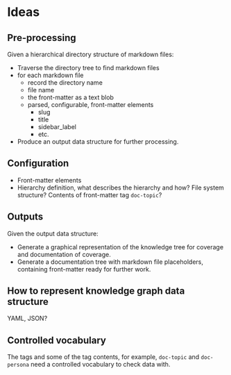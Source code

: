 # Ideas

## Pre-processing

Given a hierarchical directory structure of markdown files:

- Traverse the directory tree to find markdown files
- for each markdown file
  - record the directory name
  - file name
  - the front-matter as a text blob
  - parsed, configurable, front-matter elements
    - slug
    - title
    - sidebar_label
    - etc.
- Produce an output data structure for further processing.

## Configuration

- Front-matter elements
- Hierarchy definition, what describes the hierarchy and how?
File system structure? Contents of front-matter tag `doc-topic`?

## Outputs

Given the output data structure:

- Generate a graphical representation of the knowledge tree for coverage and documentation of coverage.
- Generate a documentation tree with markdown file placeholders, containing front-matter ready for further work.

## How to represent knowledge graph data structure

YAML, JSON?

## Controlled vocabulary

The tags and some of the tag contents, for example,
`doc-topic` and `doc-persona` need a controlled vocabulary to check data with.
